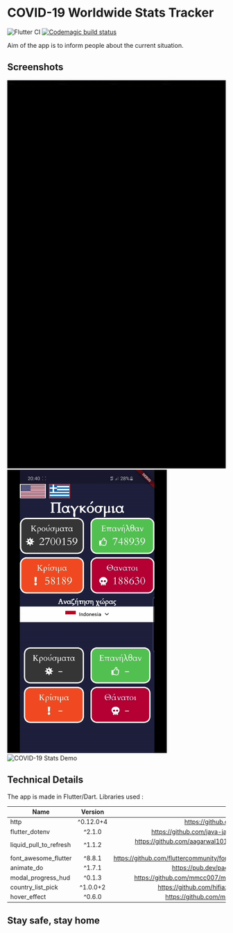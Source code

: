 # COVID-19 Worldwide Stats Tracker
![Flutter CI](https://github.com/esentis/COVID-19-Worldwide-Stats/workflows/Flutter%20CI/badge.svg)
[![Codemagic build status](https://api.codemagic.io/apps/5f1b4db288aa9042c607c29d/5f1b4db288aa9042c607c29c/status_badge.svg)](https://codemagic.io/apps/5f1b4db288aa9042c607c29d/5f1b4db288aa9042c607c29c/latest_build)

Aim of the app is to inform people about the current situation.
## Screenshots
![COVID-19 Stats Demo](/ss1.gif)
![COVID-19 Stats Demo](/ss2.gif)
![COVID-19 Stats Demo](/ss3.gif)

## Technical Details
The app is made in Flutter/Dart.
Libraries used :

| Name        | Version           | Repo  |
| ------------- |:-------------:| -----:|
| http      | ^0.12.0+4 |https://github.com/dart-lang/http |
| flutter_dotenv  | ^2.1.0 |https://github.com/java-james/flutter_dotenv |
| liquid_pull_to_refresh | ^1.1.2 | https://github.com/aagarwal1012/Liquid-Pull-To-Refresh|
| font_awesome_flutter | ^8.8.1 | https://github.com/fluttercommunity/font_awesome_flutter |
| animate_do | ^1.7.1 | https://pub.dev/packages/animate_do |
| modal_progress_hud | ^0.1.3 | https://github.com/mmcc007/modal_progress_hud |
| country_list_pick | ^1.0.0+2 | https://github.com/hifiaz/country-list-pick |
| hover_effect | ^0.6.0 | https://github.com/mkiisoft/hover_effect |

## Stay safe, stay home
